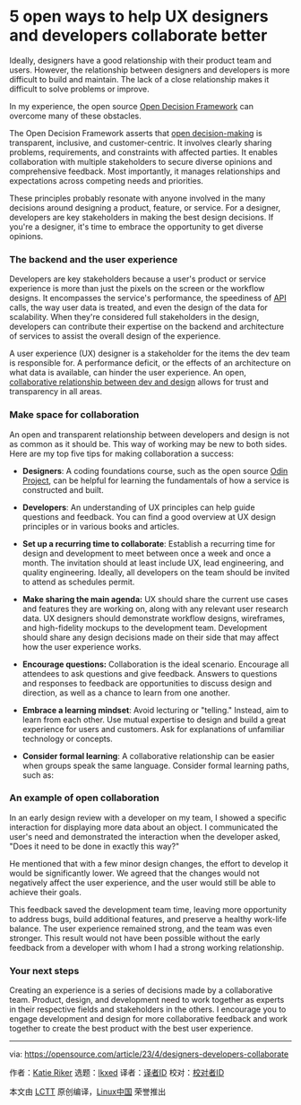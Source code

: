 [#]: subject: "5 open ways to help UX designers and developers collaborate better"
[#]: via: "https://opensource.com/article/23/4/designers-developers-collaborate"
[#]: author: "Katie Riker https://opensource.com/users/kriker"
[#]: collector: "lkxed"
[#]: translator: " "
[#]: reviewer: " "
[#]: publisher: " "
[#]: url: " "

5 open ways to help UX designers and developers collaborate better
======

Ideally, designers have a good relationship with their product team and users. However, the relationship between designers and developers is more difficult to build and maintain. The lack of a close relationship makes it difficult to solve problems or improve.

In my experience, the open source [Open Decision Framework][1] can overcome many of these obstacles.

The Open Decision Framework asserts that [open decision-making][2] is transparent, inclusive, and customer-centric. It involves clearly sharing problems, requirements, and constraints with affected parties. It enables collaboration with multiple stakeholders to secure diverse opinions and comprehensive feedback. Most importantly, it manages relationships and expectations across competing needs and priorities.

These principles probably resonate with anyone involved in the many decisions around designing a product, feature, or service. For a designer, developers are key stakeholders in making the best design decisions. If you're a designer, it's time to embrace the opportunity to get diverse opinions.

### The backend and the user experience

Developers are key stakeholders because a user's product or service experience is more than just the pixels on the screen or the workflow designs. It encompasses the service's performance, the speediness of [API][3] calls, the way user data is treated, and even the design of the data for scalability. When they're considered full stakeholders in the design, developers can contribute their expertise on the backend and architecture of services to assist the overall design of the experience.

A user experience (UX) designer is a stakeholder for the items the dev team is responsible for. A performance deficit, or the effects of an architecture on what data is available, can hinder the user experience. An open, [collaborative relationship between dev and design][4] allows for trust and transparency in all areas.

### Make space for collaboration

An open and transparent relationship between developers and design is not as common as it should be. This way of working may be new to both sides. Here are my top five tips for making collaboration a success:

- **Designers**: A coding foundations course, such as the open source [Odin Project][5], can be helpful for learning the fundamentals of how a service is constructed and built.
- **Developers**: An understanding of UX principles can help guide questions and feedback. You can find a good overview at UX design principles or in various books and articles.

- **Set up a recurring time to collaborate**: Establish a recurring time for design and development to meet between once a week and once a month. The invitation should at least include UX, lead engineering, and quality engineering. Ideally, all developers on the team should be invited to attend as schedules permit.
- **Make sharing the main agenda:** UX should share the current use cases and features they are working on, along with any relevant user research data. UX designers should demonstrate workflow designs, wireframes, and high-fidelity mockups to the development team. Development should share any design decisions made on their side that may affect how the user experience works.
- **Encourage questions:** Collaboration is the ideal scenario. Encourage all attendees to ask questions and give feedback. Answers to questions and responses to feedback are opportunities to discuss design and direction, as well as a chance to learn from one another.
- **Embrace a learning mindset**: Avoid lecturing or "telling." Instead, aim to learn from each other. Use mutual expertise to design and build a great experience for users and customers. Ask for explanations of unfamiliar technology or concepts.
- **Consider formal learning**: A collaborative relationship can be easier when groups speak the same language. Consider formal learning paths, such as:

### An example of open collaboration

In an early design review with a developer on my team, I showed a specific interaction for displaying more data about an object. I communicated the user's need and demonstrated the interaction when the developer asked, "Does it need to be done in exactly this way?"

He mentioned that with a few minor design changes, the effort to develop it would be significantly lower. We agreed that the changes would not negatively affect the user experience, and the user would still be able to achieve their goals.

This feedback saved the development team time, leaving more opportunity to address bugs, build additional features, and preserve a healthy work-life balance. The user experience remained strong, and the team was even stronger. This result would not have been possible without the early feedback from a developer with whom I had a strong working relationship.

### Your next steps

Creating an experience is a series of decisions made by a collaborative team. Product, design, and development need to work together as experts in their respective fields and stakeholders in the others. I encourage you to engage development and design for more collaborative feedback and work together to create the best product with the best user experience.

--------------------------------------------------------------------------------

via: https://opensource.com/article/23/4/designers-developers-collaborate

作者：[Katie Riker][a]
选题：[lkxed][b]
译者：[译者ID](https://github.com/译者ID)
校对：[校对者ID](https://github.com/校对者ID)

本文由 [LCTT](https://github.com/LCTT/TranslateProject) 原创编译，[Linux中国](https://linux.cn/) 荣誉推出

[a]: https://opensource.com/users/kriker
[b]: https://github.com/lkxed/
[1]: https://opensource.com/open-organization/resources/open-decision-framework
[2]: https://opensource.com/open-organization/20/6/open-management-practices
[3]: https://www.redhat.com/en/topics/api/what-are-application-programming-interfaces?intcmp=7013a000002qLH8AAM
[4]: https://www.redhat.com/architect/keycloak-ui-architecture?intcmp=7013a000002qLH8AAM
[5]: https://www.theodinproject.com/